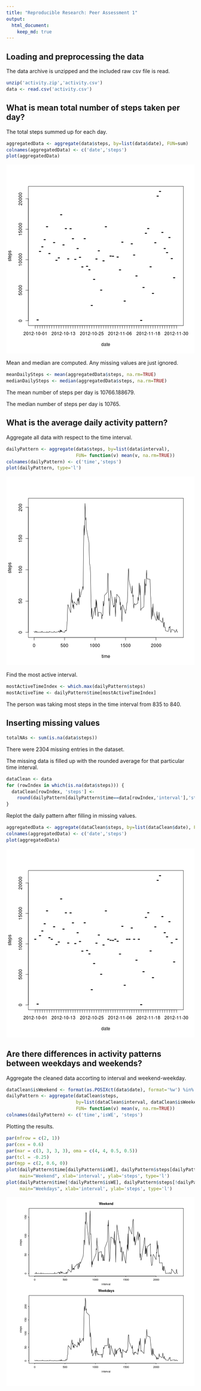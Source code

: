 ```yaml
---
title: "Reproducible Research: Peer Assessment 1"
output: 
  html_document:
    keep_md: true
---
```



## Loading and preprocessing the data

The data archive is unzipped and the included raw csv file is read.


```r
unzip('activity.zip','activity.csv')
data <- read.csv('activity.csv')
```

## What is mean total number of steps taken per day?

The total steps summed up for each day.


```r
aggregatedData <- aggregate(data$steps, by=list(data$date), FUN=sum)
colnames(aggregatedData) <- c('date','steps')
plot(aggregatedData)
```

![plot of chunk stepsperday](figure/stepsperday-1.png) 

Mean and median are computed. Any missing values are just ignored.


```r
meanDailySteps <- mean(aggregatedData$steps, na.rm=TRUE)
medianDailySteps <- median(aggregatedData$steps, na.rm=TRUE)
```

The mean number of steps per day is 10766.188679.

The median number of steps per day is 10765.

## What is the average daily activity pattern?

Aggregate all data with respect to the time interval.

```r
dailyPattern <- aggregate(data$steps, by=list(data$interval), 
                          FUN= function(v) mean(v, na.rm=TRUE))
colnames(dailyPattern) <- c('time','steps')
plot(dailyPattern, type='l')
```

![plot of chunk dailypattern](figure/dailypattern-1.png) 

Find the most active interval.


```r
mostActiveTimeIndex <- which.max(dailyPattern$steps)
mostActiveTime <- dailyPattern$time[mostActiveTimeIndex]
```

The person was taking most steps in the time interval from 835 to 840.

## Inserting missing values


```r
totalNAs <- sum(is.na(data$steps))
```

There were 2304 missing entries in the dataset.

The missing data is filled up with the rounded average for that particular time interval.


```r
dataClean <- data
for (rowIndex in which(is.na(data$steps))) {
  dataClean[rowIndex, 'steps'] <- 
    round(dailyPattern[dailyPattern$time==data[rowIndex,'interval'],'steps'])
}
```

Replot the daily pattern after filling in missing values.


```r
aggregatedData <- aggregate(dataClean$steps, by=list(dataClean$date), FUN=sum)
colnames(aggregatedData) <- c('date','steps')
plot(aggregatedData)
```

![plot of chunk stepsperdayclean](figure/stepsperdayclean-1.png) 

## Are there differences in activity patterns between weekdays and weekends?

Aggregate the cleaned data accorting to interval and weekend-weekday.


```r
dataClean$isWeekend <- format(as.POSIXct(data$date), format='%w') %in% c(0,6)
dailyPattern <- aggregate(dataClean$steps, 
                          by=list(dataClean$interval, dataClean$isWeekend), 
                          FUN= function(v) mean(v, na.rm=TRUE))
colnames(dailyPattern) <- c('time','isWE', 'steps')
```

Plotting the results.


```r
par(mfrow = c(2, 1))
par(cex = 0.6)
par(mar = c(3, 3, 3, 3), oma = c(4, 4, 0.5, 0.5))
par(tcl = -0.25)
par(mgp = c(2, 0.6, 0))
plot(dailyPattern$time[dailyPattern$isWE], dailyPattern$steps[dailyPattern$isWE], 
     main="Weekend", xlab='interval', ylab='steps', type='l')
plot(dailyPattern$time[!dailyPattern$isWE], dailyPattern$steps[!dailyPattern$isWE], 
     main="Weekdays", xlab='interval', ylab='steps', type='l')
```

![plot of chunk weeklypattern](figure/weeklypattern-1.png) 

